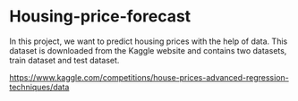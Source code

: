 # Housing-price-forecast
In this project, we want to predict housing prices with the help of data. This dataset is downloaded from the Kaggle website and contains two datasets, train dataset and test dataset.

https://www.kaggle.com/competitions/house-prices-advanced-regression-techniques/data
